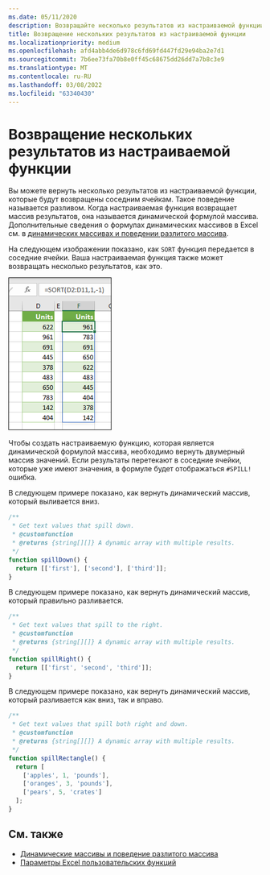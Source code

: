 ```yaml
---
ms.date: 05/11/2020
description: Возвращайте несколько результатов из настраиваемой функции в Office Excel надстройки.
title: Возвращение нескольких результатов из настраиваемой функции
ms.localizationpriority: medium
ms.openlocfilehash: afd4abb4de6d978c6fd69fd447fd29e94ba2e7d1
ms.sourcegitcommit: 7b6ee73fa70b8e0ff45c68675dd26dd7a7b8c3e9
ms.translationtype: MT
ms.contentlocale: ru-RU
ms.lasthandoff: 03/08/2022
ms.locfileid: "63340430"
---
```

# <a name="return-multiple-results-from-your-custom-function"></a>Возвращение нескольких результатов из настраиваемой функции

Вы можете вернуть несколько результатов из настраиваемой функции, которые будут возвращены соседним ячейкам. Такое поведение называется разливом. Когда настраиваемая функция возвращает массив результатов, она называется динамической формулой массива. Дополнительные сведения о формулах динамических массивов в Excel см. в [динамических массивах и поведении разлитого массива](https://support.microsoft.com/office/205c6b06-03ba-4151-89a1-87a7eb36e531).

На следующем изображении показано, как `SORT` функция передается в соседние ячейки. Ваша настраиваемая функция также может возвращать несколько результатов, как это.

![Снимок экрана функции SORT, отображающий несколько результатов вниз в несколько ячеек.](../images/dynamic-array-spill.png)

Чтобы создать настраиваемую функцию, которая является динамической формулой массива, необходимо вернуть двумерный массив значений. Если результаты перетекают в соседние ячейки, которые уже имеют значения, в формуле будет отображаться `#SPILL!` ошибка.

В следующем примере показано, как вернуть динамический массив, который выливается вниз.

```javascript
/**
 * Get text values that spill down.
 * @customfunction
 * @returns {string[][]} A dynamic array with multiple results.
 */
function spillDown() {
  return [['first'], ['second'], ['third']];
}
```

В следующем примере показано, как вернуть динамический массив, который правильно разливается.

```javascript
/**
 * Get text values that spill to the right.
 * @customfunction
 * @returns {string[][]} A dynamic array with multiple results.
 */
function spillRight() {
  return [['first', 'second', 'third']];
}
```

В следующем примере показано, как вернуть динамический массив, который разливается как вниз, так и вправо.

```javascript
/**
 * Get text values that spill both right and down.
 * @customfunction
 * @returns {string[][]} A dynamic array with multiple results.
 */
function spillRectangle() {
  return [
    ['apples', 1, 'pounds'],
    ['oranges', 3, 'pounds'],
    ['pears', 5, 'crates']
  ];
}
```

## <a name="see-also"></a>См. также

- [Динамические массивы и поведение разлитого массива](https://support.microsoft.com/office/205c6b06-03ba-4151-89a1-87a7eb36e531)
- [Параметры Excel пользовательских функций](custom-functions-parameter-options.md)
